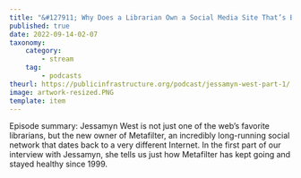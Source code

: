 ```yaml
---
title: "&#127911; Why Does a Librarian Own a Social Media Site That’s Been Around for Longer Than Facebook?"
published: true
date: 2022-09-14-02-07
taxonomy:
    category:
        - stream
    tag:
        - podcasts
theurl: https://publicinfrastructure.org/podcast/jessamyn-west-part-1/
image: artwork-resized.PNG
template: item
---
```


Episode summary: Jessamyn West is not just one of the web&rsquo;s favorite librarians, but the new owner of Metafilter, an incredibly long-running social network that dates back to a very different Internet. In the first part of our interview with Jessamyn, she tells us just how Metafilter has kept going and stayed healthy since 1999.
